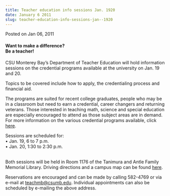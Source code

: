 ```yaml
---
title: Teacher education info sessions Jan. 1920
date: January 6 2011
slug: teacher-education-info-sessions-jan--1920
---
```





<span class="date">Posted on Jan 06, 2011    </span>
<h4>Want to make a difference?<br>
Be a teacher!</br></h4>
<p>CSU Monterey Bay&#x2019;s Department of Teacher Education will hold
information sessions on the credential programs available at the
university on Jan. 19 and 20.</p>
<p>Topics to be covered include how to apply, the credentialing
process and financial aid.</p>
<p>The programs are suited for recent college graduates, people who
may be in a classroom but need to earn a credential, career
changers and returning veterans. Those interested in teaching math,
science and special education are especially encouraged to attend
as those subject areas are in demand. For more information on the
various credential programs available, click <a href="http://csumb.edu/teach" rel="nofollow">here</a>.</p>
<p>Sessions are scheduled for:<br>
&#x2022; Jan. 19, 6 to 7 p.m.<br>
&#x2022; Jan. 20, 1:30 to 2:30 p.m.</br></br></p>
<p>Both sessions will be held in Room 1176 of the Tanimura and
Antle Family Memorial Library. Driving directions and a campus map
can be found <a href="http://csumb.edu/map" rel="nofollow">here</a>.</p>
<p>Reservations are encouraged and can be made by calling 582-4769
or via e-mail at <a href="mailto:teachmb@csumb.edu">teachmb@csumb.edu</a>. Individual
appointments can also be scheduled by e-mailing the above
address.<br>
&#xA0;</br></p>





